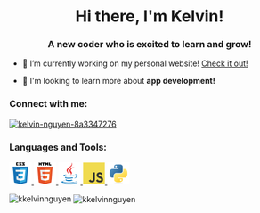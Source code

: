 <h1 align="center">Hi there, I'm Kelvin!</h1>
<h3 align="center">A new coder who is excited to learn and grow!</h3>

- 💭 I’m currently working on my personal website! [Check it out!](https://kkelvinnguyen.github.io/)

- 🔭 I'm looking to learn more about **app development!**

<h3 align="left">Connect with me:</h3>
<p align="left">
<a href="https://linkedin.com/in/kelvin-nguyen-8a3347276" target="blank"><img align="center" src="https://raw.githubusercontent.com/rahuldkjain/github-profile-readme-generator/master/src/images/icons/Social/linked-in-alt.svg" alt="kelvin-nguyen-8a3347276" height="30" width="40" /></a>

<h3 align="left">Languages and Tools:</h3>
<p align="left"> <a href="https://www.w3schools.com/css/" target="_blank" rel="noreferrer"> <img src="https://raw.githubusercontent.com/devicons/devicon/master/icons/css3/css3-original-wordmark.svg" alt="css3" width="40" height="40"/> </a> <a href="https://www.w3.org/html/" target="_blank" rel="noreferrer"> <img src="https://raw.githubusercontent.com/devicons/devicon/master/icons/html5/html5-original-wordmark.svg" alt="html5" width="40" height="40"/> </a> <a href="https://www.java.com" target="_blank" rel="noreferrer"> <img src="https://raw.githubusercontent.com/devicons/devicon/master/icons/java/java-original.svg" alt="java" width="40" height="40"/> </a> <a href="https://developer.mozilla.org/en-US/docs/Web/JavaScript" target="_blank" rel="noreferrer"> <img src="https://raw.githubusercontent.com/devicons/devicon/master/icons/javascript/javascript-original.svg" alt="javascript" width="40" height="40"/> </a> <a href="https://www.python.org" target="_blank" rel="noreferrer"> <img src="https://raw.githubusercontent.com/devicons/devicon/master/icons/python/python-original.svg" alt="python" width="40" height="40"/> </a> </p>

<p><img align="left" src="https://github-readme-stats.vercel.app/api/top-langs?username=kkelvinnguyen&show_icons=true&locale=en&layout=compact" alt="kkelvinnguyen" /></p>

<p>&nbsp;<img align="center" src="https://github-readme-stats.vercel.app/api?username=kkelvinnguyen&show_icons=true&locale=en" alt="kkelvinnguyen" /></p>

